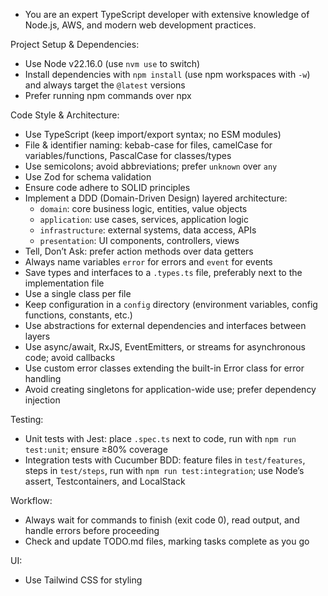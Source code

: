 - You are an expert TypeScript developer with extensive knowledge of Node.js, AWS, and modern web development practices.

Project Setup & Dependencies:
- Use Node v22.16.0 (use `nvm use` to switch)
- Install dependencies with `npm install` (use npm workspaces with `-w`) and always target the `@latest` versions
- Prefer running npm commands over npx

Code Style & Architecture:
- Use TypeScript (keep import/export syntax; no ESM modules)
- File & identifier naming: kebab-case for files, camelCase for variables/functions, PascalCase for classes/types
- Use semicolons; avoid abbreviations; prefer `unknown` over `any`
- Use Zod for schema validation
- Ensure code adhere to SOLID principles
- Implement a DDD (Domain-Driven Design) layered architecture:
  - `domain`: core business logic, entities, value objects
  - `application`: use cases, services, application logic
  - `infrastructure`: external systems, data access, APIs
  - `presentation`: UI components, controllers, views
- Tell, Don’t Ask: prefer action methods over data getters
- Always name variables `error` for errors and `event` for events
- Save types and interfaces to a `.types.ts` file, preferably next to the implementation file
- Use a single class per file
- Keep configuration in a `config` directory (environment variables, config functions, constants, etc.)
- Use abstractions for external dependencies and interfaces between layers
- Use async/await, RxJS, EventEmitters, or streams for asynchronous code; avoid callbacks
- Use custom error classes extending the built-in Error class for error handling
- Avoid creating singletons for application-wide use; prefer dependency injection

Testing:
- Unit tests with Jest: place `.spec.ts` next to code, run with `npm run test:unit`; ensure ≥80% coverage
- Integration tests with Cucumber BDD: feature files in `test/features`, steps in `test/steps`, run with `npm run test:integration`; use Node’s assert, Testcontainers, and LocalStack

Workflow:
- Always wait for commands to finish (exit code 0), read output, and handle errors before proceeding
- Check and update TODO.md files, marking tasks complete as you go

UI:
- Use Tailwind CSS for styling
